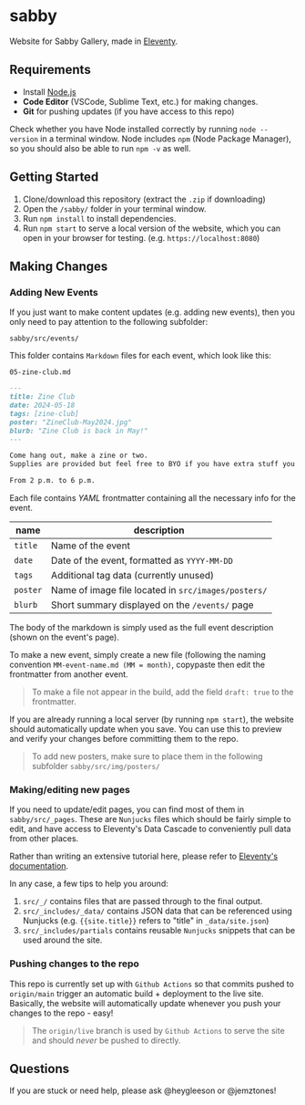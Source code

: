 # sabby

Website for Sabby Gallery, made in [Eleventy](https://www.11ty.dev/).

## Requirements
- Install [Node.js](https://nodejs.org/en)
- **Code Editor** (VSCode, Sublime Text, etc.) for making changes.
- **Git** for pushing updates (if you have access to this repo)

Check whether you have Node installed correctly by running `node --version` in a terminal window.
Node includes `npm` (Node Package Manager), so you should also be able to run `npm -v` as well.

## Getting Started
1. Clone/download this repository (extract the `.zip` if downloading)
2. Open the `/sabby/` folder in your terminal window.
3. Run `npm install` to install dependencies.
4. Run `npm start` to serve a local version of the website, which you can open in your browser for testing. (e.g. `https://localhost:8080`)

## Making Changes

### Adding New Events

If you just want to make content updates (e.g. adding new events), then you only need to pay attention to the following subfolder:

```
sabby/src/events/
```

This folder contains `Markdown` files for each event, which look like this:

`05-zine-club.md`
```md
---
title: Zine Club
date: 2024-05-18
tags: [zine-club]
poster: "ZineClub-May2024.jpg"
blurb: "Zine Club is back in May!"
---

Come hang out, make a zine or two.
Supplies are provided but feel free to BYO if you have extra stuff you want to use (and share!).

From 2 p.m. to 6 p.m.
```

Each file contains *YAML* frontmatter containing all the necessary info for the event.

| name     | description                                              | 
| -------- | -------------------------------------------------------- |
| `title`  | Name of the event                                        |
| `date`   | Date of the event, formatted as `YYYY-MM-DD`             |
| `tags`   | Additional tag data (currently unused)                   |
| `poster` | Name of image file located in `src/images/posters/`      |
| `blurb`  | Short summary displayed on the `/events/` page           |

The body of the markdown is simply used as the full event description (shown on the event's page).

To make a new event, simply create a new file (following the naming convention `MM-event-name.md (MM = month)`, copypaste then edit the frontmatter from another event.

> To make a file not appear in the build, add the field `draft: true` to the frontmatter.

If you are already running a local server (by running `npm start`), the website should automatically update when you save. 
You can use this to preview and verify your changes before committing them to the repo.

> To add new posters, make sure to place them in the following subfolder `sabby/src/img/posters/`

### Making/editing new pages

If you need to update/edit pages, you can find most of them in `sabby/src/_pages`. These are `Nunjucks` files which should be fairly simple to edit, and have access to Eleventy's Data Cascade to conveniently pull data from other places.

Rather than writing an extensive tutorial here, please refer to [Eleventy's documentation](https://www.11ty.dev/docs/).

In any case, a few tips to help you around:
1. `src/_/` contains files that are passed through to the final output.
2. `src/_includes/_data/` contains JSON data that can be referenced using Nunjucks (e.g. `{{site.title}}` refers to "title" in `_data/site.json`)
3. `src/_includes/partials` contains reusable `Nunjucks` snippets that can be used around the site.

### Pushing changes to the repo

This repo is currently set up with `Github Actions` so that commits pushed to `origin/main` trigger an automatic build + deployment to the live site. Basically, the website will automatically update whenever you push your changes to the repo - easy!

> The `origin/live` branch is used by `Github Actions` to serve the site and should *never* be pushed to directly.

## Questions

If you are stuck or need help, please ask @heygleeson or @jemztones!